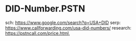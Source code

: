 # DID-Number.PSTN
sch: https://www.google.com/search?q=USA+DID serp: https://www.callforwarding.com/usa-did-numbers/ research: https://pstncall.com/price.html,
